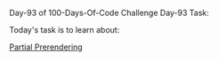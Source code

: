 Day-93 of 100-Days-Of-Code Challenge
Day-93 Task:

Today's task is to learn about:


[Partial Prerendering](https://nextjs.org/learn/dashboard-app/partial-prerendering)